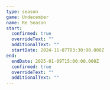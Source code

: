 ```yaml
---
type: season
game: Undecember
name: Re Season
start:
  confirmed: true
  overrideText: ""
  additionalText: ""
  startDate: 2024-11-07T03:30:00.000Z
end:
  endDate: 2025-01-09T15:00:00.000Z
  confirmed: true
  overrideText: ""
  additionalText: ""
---
```


